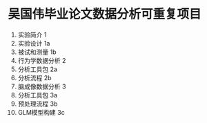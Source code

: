 # 吴国伟毕业论文数据分析可重复项目
1. 实验简介 1
  1. 实验设计 1a
  1. 被试和测量 1b
1. 行为学数据分析 2
  1. 分析工具包 2a
  1. 分析流程 2b
1. 脑成像数据分析 3
  1. 分析工具包 3a
  1. 预处理流程 3b
  1. GLM模型构建 3c
  

